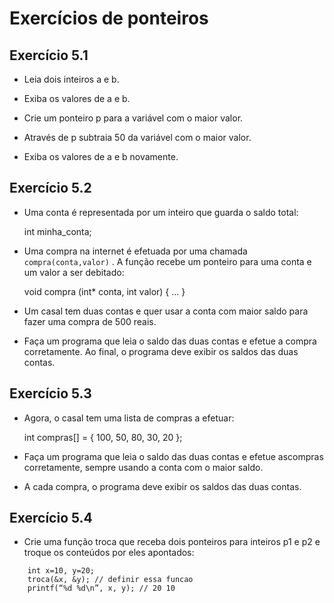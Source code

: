 # Exercícios de ponteiros

## Exercício 5.1

* Leia dois inteiros a e b.

* Exiba os valores de a e b.

* Crie um ponteiro p para a variável com o maior valor.

* Através de p subtraia 50 da variável com o maior valor.

* Exiba os valores de a e b novamente.

## Exercício 5.2

* Uma conta é representada por um inteiro que guarda o saldo total:

    int minha_conta;
	
* Uma compra na internet é efetuada por uma chamada `compra(conta,valor)` . A função recebe um ponteiro para uma conta e um valor a ser debitado:

    void compra (int* conta, int valor) { ... }
    
* Um casal tem duas contas e quer usar a conta com maior saldo para fazer uma compra de 500 reais.

* Faça um programa que leia o saldo das duas contas e efetue a compra corretamente. Ao final, o programa deve exibir os saldos das duas contas.

## Exercício 5.3

* Agora, o casal tem uma lista de compras a efetuar:

    int compras[] = { 100, 50, 80, 30, 20 };
    
* Faça um programa que leia o saldo das duas contas e efetue ascompras corretamente, sempre usando a conta com o maior saldo.

* A cada compra, o programa deve exibir os saldos das duas contas.

## Exercício 5.4

* Crie uma função troca que receba dois ponteiros para inteiros p1 e p2 e troque os conteúdos por eles apontados:
```
    int x=10, y=20;
    troca(&x, &y); // definir essa funcao
    printf(“%d %d\n”, x, y); // 20 10
```

